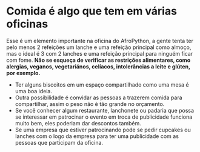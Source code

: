 # Comida é algo que tem em várias oficinas

Esse é um elemento importante na oficina do AfroPython, a gente tenta ter pelo menos 2 refeições um lanche e uma refeição principal como almoço, mas o ideal é 3 com 2 lanches e uma refeição principal para ninguém ficar com fome. **Não se esqueça de verificar as restrições alimentares, como alergias, veganos, vegetariános, celíacos, intolerâncias a leite e glúten, por exemplo.**



* Ter alguns biscoitos em um espaço compartilhado como uma mesa é uma boa ideia.
* Outra possibilidade é convidar as pessoas a trazerem comida para compartilhar, assim o peso não é tão grande no orçamento.
* Se você conhecer algum restaurante, lanchonete ou padaria que possa se interessar em patrocinar o evento em troca de publicidade funciona muito bem, eles poderiam dar descontos também.
* Se uma empresa que estiver patrocinando pode se pedir cupcakes ou lanches com o logo da empresa para ter uma publicidade com as pessoas que participam da oficina.
